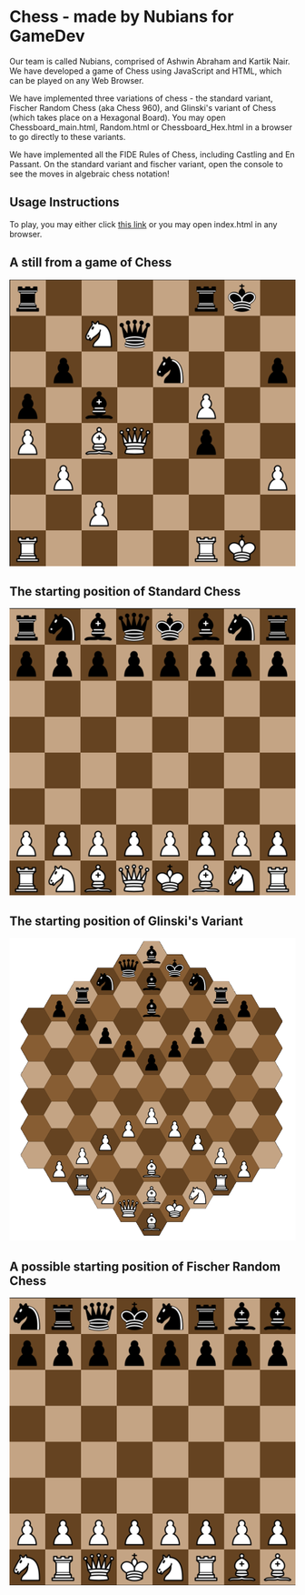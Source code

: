# Chess - made by Nubians for GameDev

Our team is called Nubians, comprised of Ashwin Abraham and Kartik Nair.
We have developed a game of Chess using JavaScript and HTML, which can be played on any Web Browser.

We have implemented three variations of chess - the standard variant, Fischer Random Chess (aka Chess 960), and Glinski's variant of Chess (which takes place on a Hexagonal Board). You may open Chessboard_main.html, Random.html or Chessboard_Hex.html in a browser to go directly to these variants.

We have implemented all the FIDE Rules of Chess, including Castling and En Passant.
On the standard variant and fischer variant, open the console to see the moves in algebraic chess notation!

## Usage Instructions
To play, you may either click [this link](https://k-rt-k.github.io/GameDev/index.html) or you may open index.html in any browser.

## A still from a game of Chess
![image description](readme1.png)

## The starting position of Standard Chess
![image description](readme2.png)

## The starting position of Glinski's Variant
![image description](readme4.png)

## A possible starting position of Fischer Random Chess
![image description](readme3.png)